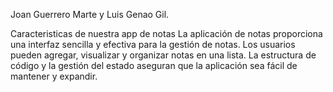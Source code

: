 Joan Guerrero Marte y Luis Genao Gil.


Caracteristicas de nuestra app de notas
La aplicación de notas proporciona una interfaz sencilla y efectiva para la gestión de notas. Los usuarios pueden agregar, visualizar y organizar notas en una lista. La estructura de código y la gestión del estado aseguran que la aplicación sea fácil de mantener y expandir. 

